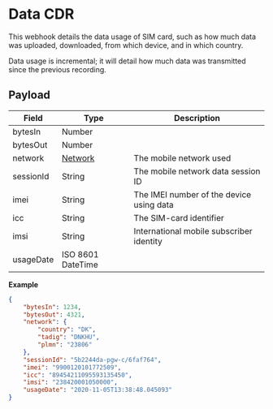# Data CDR

This webhook details the data usage of SIM card, such as how much data was uploaded, downloaded, from which device, and in which country.

Data usage is incremental; it will detail how much data was transmitted since the previous recording. 

## Payload

Field        | Type          | Description
------------ | ------------- | ------------
bytesIn | Number |
bytesOut | Number |
network | [Network](/general-information/data-types/#network) | The mobile network used
sessionId | String | The mobile network data session ID
imei | String | The IMEI number of the device using data
icc | String | The SIM-card identifier
imsi | String | International mobile subscriber identity
usageDate | ISO 8601 DateTime |

**Example**

```json
{
    "bytesIn": 1234,
    "bytesOut": 4321,
    "network": {
        "country": "DK",
        "tadig": "DNKHU",
        "plmn": "23806"
    },
    "sessionId": "5b2244da-pgw-c/6faf764",
    "imei": "9900120101772509",
    "icc": "89454211095593135450",
    "imsi": "238420001050000",
    "usageDate": "2020-11-05T13:38:48.045093"
}
```
